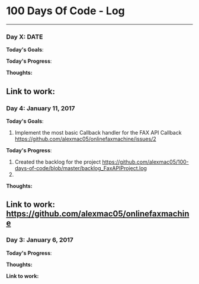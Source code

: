 # 100 Days Of Code - Log

__________________________________________________________________________
### Day X: DATE

**Today's Goals**: 

**Today's Progress**: 

**Thoughts:** 


**Link to work:** 
--------------------------------------------------------------------------
### Day 4: January 11, 2017

**Today's Goals**:
1. Implement the most basic Callback handler for the FAX API Callback
https://github.com/alexmac05/onlinefaxmachine/issues/2

**Today's Progress**: 
1. Created the backlog for the project https://github.com/alexmac05/100-days-of-code/blob/master/backlog_FaxAPIProject.log
2. 

**Thoughts:** 


**Link to work:** 
https://github.com/alexmac05/onlinefaxmachine
--------------------------------------------------------------------------


### Day 3: January 6, 2017

**Today's Progress**: 

**Thoughts:** 


**Link to work:** 








